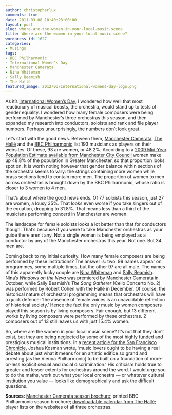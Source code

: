 ```yaml
---
author: christopherlux
comments: true
date: 2011-03-08 18:40:23+00:00
layout: post
slug: where-are-the-women-in-your-local-music-scene
title: Where are the women in your local music scene?
wordpress_id: 1627
categories:
- Musings
tags:
- BBC Philharmonic
- International Women’s Day
- Manchester Camerata
- Nina Whiteman
- Sally Beamish
- The Hallé
featured_image: 2012/03/international-womens-day-logo.png
---
```


As it’s [International Women’s Day](http://www.internationalwomensday.com/), I wondered how well that most reactionary of musical beasts, the orchestra, would stand up to tests of gender equality. I wondered how many female composers were being performed by Manchester’s three orchestras this season, and then expanded my research into conductors, soloists and rank and file player numbers. Perhaps unsurprisingly, the numbers don’t look great.

Let’s start with the good news. Between them, [Manchester Camerata](http://www.manchestercamerata.co.uk/about-us/musicians), [The Hallé](http://www.halle.co.uk/players.asp) and the [BBC Philharmonic](http://www.bbc.co.uk/orchestras/philharmonic/about/players/) list 193 musicians as players on their websites. Of these, 93 are women, or 48.2%. According to a [2009 Mid-Year Population Estimate available from Manchester City Council](http://www.manchester.gov.uk/download/15551/a01_manchester_factsheet_feb_2011) women make up 48.8% of the population in Greater Manchester, so that proportion looks spot on. It is worth noting however that gender balance within sections of the orchestra seems to vary: the strings containing more women while brass sections tend to contain more men. The proportion of women to men across orchestras is brought down by the BBC Philharmonic, whose ratio is closer to 3 women to 4 men.

That’s about where the good news ends. Of 77 soloists this season, just 27 are women, a lousy 35%. That looks even worse if you take singers out of the equation, dropping to 31.8%. That means less than a third of the musicians performing concerti in Manchester are women.

The landscape for female soloists looks a lot better than that for conductors though. That’s because if you were to take Manchester orchestras as your guide there aren’t any. Not a single woman is being employed as a conductor by any of the Manchester orchestras this year. Not one. But 34 men are.

Coming back to my initial curiosity. How many female composers are being performed by these institutions? The answer is: two. 99 names appear on programmes, some multiple times, but the other 97 are all male. The names of this apparently lucky couple are [Nina Whiteman](http://www.chrisswithinbank.net/2010/11/composer-portrait-nina-whiteman/) and [Sally Beamish](http://www.sallybeamish.com/). Nina’s _Windows on the Neva_ was premiered by Manchester Camerata in October, while Sally Beamish’s _The Song Gatherer_ (Cello Concerto No. 2) was performed by Robert Cohen with the Hallé in December. Of course, the historical nature of orchestral programming means that orchestras will have a quick defence: ‘the absence of female voices is an unavoidable reflection of historical society.’ Hence the fact the only music by women composers played this season is by living composers. Fair enough, but 13 different works by living composers were performed by these orchestras. 2 composers out of 13 still leaves us with just 15.4% women.

So, where are the women in your local music scene? It’s not that they don’t exist, but they are being neglected by some of the most highly funded and prestigious musical institutions. In a [recent article for the San Francisco Chronicle](http://www.sfgate.com/cgi-bin/article.cgi?f=%2Fc%2Fa%2F2011%2F02%2F18%2FPKRN1HLNV2.DTL#ixzz1EbYKZKxp), Joshua Kosman wrote, ‘music  lovers ought to be having a real debate about just what it means for an  artistic edifice so grand and arresting [as the Vienna Philharmonic] to be built on a foundation of  more-or-less explicit sexual and racial discrimination.’ His criticism holds true to greater and lesser extents for orchestras around the word. I would urge you to do the maths, work out what your local orchestra — or whatever cultural institution you value — looks like demographically and ask the difficult questions.

**Sources:** [Manchester Camerata season brochure](http://www.manchestercamerata.co.uk/files/pdf/manchester_camerata_2010_11_season_brochure.pdf); printed BBC Philharmonic season brochure; [downloadable calendar from The Hallé](webcal://www.google.com/calendar/ical/c9jb94lrme1dgvam1j7h6qqics%40group.calendar.google.com/public/basic.ics); player lists on the websites of all three orchestras.

